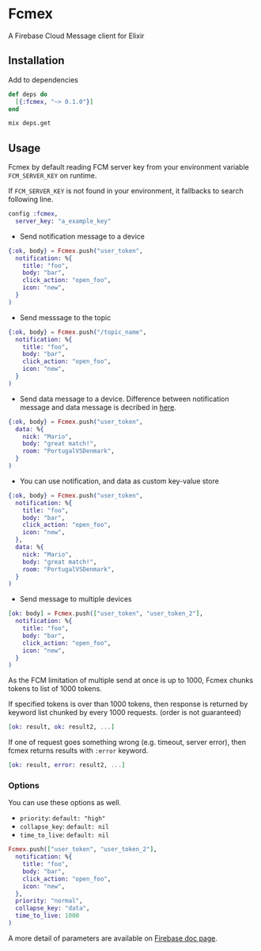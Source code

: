 # Fcmex

A Firebase Cloud Message client for Elixir

## Installation

Add to dependencies

```elixir
def deps do
  [{:fcmex, "~> 0.1.0"}]
end
```

```bash
mix deps.get
```

## Usage

Fcmex by default reading FCM server key from your environment variable `FCM_SERVER_KEY` on runtime.

If `FCM_SERVER_KEY` is not found in your environment, it fallbacks to search following line.

```elixir
config :fcmex,
  server_key: "a_example_key"
```


- Send notification message to a device

```elixir
{:ok, body} = Fcmex.push("user_token",
  notification: %{
    title: "foo",
    body: "bar",
    click_action: "open_foo",
    icon: "new",
  }
)
```

- Send messsage to the topic

```elixir
{:ok, body} = Fcmex.push("/topic_name",
  notification: %{
    title: "foo",
    body: "bar",
    click_action: "open_foo",
    icon: "new",
  }
)
```

- Send data message to a device. Difference between notification message and data message is decribed in [here](https://developers.google.com/cloud-messaging/concept-options#notifications_and_data_messages).

```elixir
{:ok, body} = Fcmex.push("user_token",
  data: %{
    nick: "Mario",
    body: "great match!",
    room: "PortugalVSDenmark",
  }
)
```

- You can use notification, and data as custom key-value store

```elixir
{:ok, body} = Fcmex.push("user_token",
  notification: %{
    title: "foo",
    body: "bar",
    click_action: "open_foo",
    icon: "new",
  },
  data: %{
    nick: "Mario",
    body: "great match!",
    room: "PortugalVSDenmark",
  }
)
```

- Send message to multiple devices

```elixir
[ok: body] = Fcmex.push(["user_token", "user_token_2"],
  notification: %{
    title: "foo",
    body: "bar",
    click_action: "open_foo",
    icon: "new",
  }
)
```

As the FCM limitation of multiple send at once is up to 1000, Fcmex chunks tokens to list of 1000 tokens.

If specified tokens is over than 1000 tokens, then response is returned by keyword list chunked by every 1000 requests. (order is not guaranteed)

```elixir
[ok: result, ok: result2, ...]
```

If one of request goes something wrong (e.g. timeout, server error),  then fcmex returns results with `:error` keyword.

```elixir
[ok: result, error: result2, ...]
```

### Options

You can use these options as well.

- `priority`: `default: "high"`
- `collapse_key`: `default: nil`
- `time_to_live`: `default: nil`

```elixir
Fcmex.push(["user_token", "user_token_2"],
  notification: %{
    title: "foo",
    body: "bar",
    click_action: "open_foo",
    icon: "new",
  },
  priority: "normal",
  collapse_key: "data",
  time_to_live: 1000
)
```

A more detail of parameters are available on [Firebase doc page](https://firebase.google.com/docs/cloud-messaging/concept-options).
